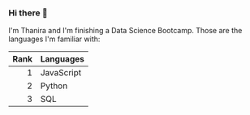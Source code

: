 ### Hi there 👋

I'm Thanira and I'm finishing a Data Science Bootcamp. Those are the languages I'm familiar with:

| Rank | Languages |
|-----:|-----------|
|     1| JavaScript|
|     2| Python    |
|     3| SQL       |

<!--
**thanira/thanira** is a ✨ _special_ ✨ repository because its `README.md` (this file) appears on your GitHub profile.

Here are some ideas to get you started:

- 🔭 I’m currently working on ...
- 🌱 I’m currently learning ...
- 👯 I’m looking to collaborate on ...
- 🤔 I’m looking for help with ...
- 💬 Ask me about ...
- 📫 How to reach me: ...
- 😄 Pronouns: ...
- ⚡ Fun fact: ...
-->
